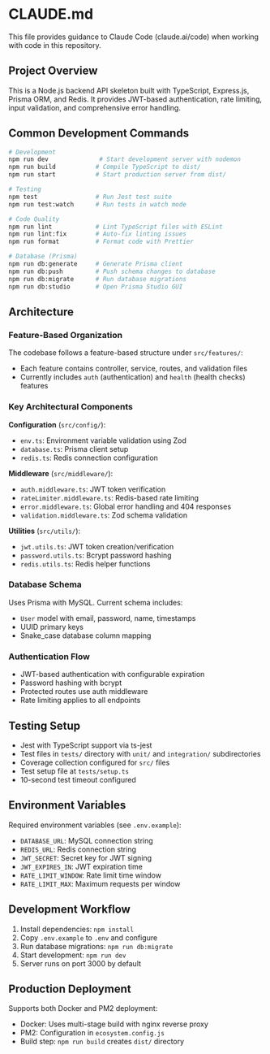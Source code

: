 # CLAUDE.md

This file provides guidance to Claude Code (claude.ai/code) when working with code in this repository.

## Project Overview

This is a Node.js backend API skeleton built with TypeScript, Express.js, Prisma ORM, and Redis. It provides JWT-based authentication, rate limiting, input validation, and comprehensive error handling.

## Common Development Commands

```bash
# Development
npm run dev              # Start development server with nodemon
npm run build           # Compile TypeScript to dist/
npm run start           # Start production server from dist/

# Testing
npm test                # Run Jest test suite
npm run test:watch      # Run tests in watch mode

# Code Quality
npm run lint            # Lint TypeScript files with ESLint
npm run lint:fix        # Auto-fix linting issues
npm run format          # Format code with Prettier

# Database (Prisma)
npm run db:generate     # Generate Prisma client
npm run db:push         # Push schema changes to database
npm run db:migrate      # Run database migrations
npm run db:studio       # Open Prisma Studio GUI
```

## Architecture

### Feature-Based Organization
The codebase follows a feature-based structure under `src/features/`:
- Each feature contains controller, service, routes, and validation files
- Currently includes `auth` (authentication) and `health` (health checks) features

### Key Architectural Components

**Configuration** (`src/config/`):
- `env.ts`: Environment variable validation using Zod
- `database.ts`: Prisma client setup
- `redis.ts`: Redis connection configuration

**Middleware** (`src/middleware/`):
- `auth.middleware.ts`: JWT token verification
- `rateLimiter.middleware.ts`: Redis-based rate limiting
- `error.middleware.ts`: Global error handling and 404 responses
- `validation.middleware.ts`: Zod schema validation

**Utilities** (`src/utils/`):
- `jwt.utils.ts`: JWT token creation/verification
- `password.utils.ts`: Bcrypt password hashing
- `redis.utils.ts`: Redis helper functions

### Database Schema
Uses Prisma with MySQL. Current schema includes:
- `User` model with email, password, name, timestamps
- UUID primary keys
- Snake_case database column mapping

### Authentication Flow
- JWT-based authentication with configurable expiration
- Password hashing with bcrypt
- Protected routes use auth middleware
- Rate limiting applies to all endpoints

## Testing Setup

- Jest with TypeScript support via ts-jest
- Test files in `tests/` directory with `unit/` and `integration/` subdirectories
- Coverage collection configured for `src/` files
- Test setup file at `tests/setup.ts`
- 10-second test timeout configured

## Environment Variables

Required environment variables (see `.env.example`):
- `DATABASE_URL`: MySQL connection string
- `REDIS_URL`: Redis connection string  
- `JWT_SECRET`: Secret key for JWT signing
- `JWT_EXPIRES_IN`: JWT expiration time
- `RATE_LIMIT_WINDOW`: Rate limit time window
- `RATE_LIMIT_MAX`: Maximum requests per window

## Development Workflow

1. Install dependencies: `npm install`
2. Copy `.env.example` to `.env` and configure
3. Run database migrations: `npm run db:migrate`
4. Start development: `npm run dev`
5. Server runs on port 3000 by default

## Production Deployment

Supports both Docker and PM2 deployment:
- Docker: Uses multi-stage build with nginx reverse proxy
- PM2: Configuration in `ecosystem.config.js`
- Build step: `npm run build` creates `dist/` directory